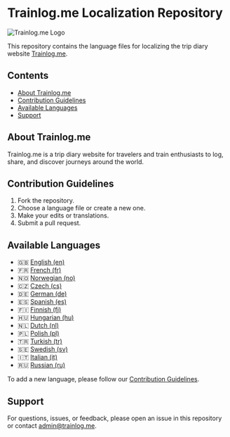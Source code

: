 # Trainlog.me Localization Repository

![Trainlog.me Logo](https://trainlog.me/static/images/logo.png)

This repository contains the language files for localizing the trip diary website [Trainlog.me](https://trainlog.me).

## Contents

- [About Trainlog.me](#about-trainlogme)
- [Contribution Guidelines](#contribution-guidelines)
- [Available Languages](#available-languages)
- [Support](#support)

## About Trainlog.me

Trainlog.me is a trip diary website for travelers and train enthusiasts to log, share, and discover journeys around the world.

## Contribution Guidelines

1. Fork the repository.
2. Choose a language file or create a new one.
3. Make your edits or translations.
4. Submit a pull request.

## Available Languages

- 🇬🇧 [English (en)](./lang/en.json)
- 🇫🇷 [French (fr)](./lang/fr.json)
- 🇳🇴 [Norwegian (no)](./lang/no.json)
- 🇨🇿 [Czech (cs)](./lang/cs.json)
- 🇩🇪 [German (de)](./lang/de.json)
- 🇪🇸 [Spanish (es)](./lang/es.json)
- 🇫🇮 [Finnish (fi)](./lang/fi.json)
- 🇭🇺 [Hungarian (hu)](./lang/hu.json)
- 🇳🇱 [Dutch (nl)](./lang/nl.json)
- 🇵🇱 [Polish (pl)](./lang/pl.json)
- 🇹🇷 [Turkish (tr)](./lang/tr.json)
- 🇸🇪 [Swedish (sv)](./lang/sv.json)
- 🇮🇹 [Italian (it)](./lang/it.json)
- 🇷🇺 [Russian (ru)](./lang/ru.json)

To add a new language, please follow our [Contribution Guidelines](#contribution-guidelines).

## Support

For questions, issues, or feedback, please open an issue in this repository or contact admin@trainlog.me.


